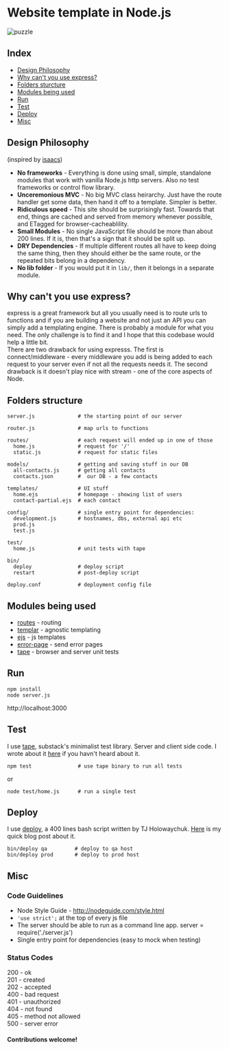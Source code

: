 # Website template in Node.js

![puzzle](http://i.imgur.com/8orBBZu.png)

## Index

* [Design Philosophy](#design-philosophy)
* [Why can't you use express?](#why-can't-you-use-express?)
* [Folders sturcture](#folders-structure)
* [Modules being used](#modules-being-used)
* [Run](#run)
* [Test](#test)
* [Deploy](#deploy)
* [Misc](#misc)

## Design Philosophy

(inspired by [isaacs](https://github.com/isaacs/npm-www))

* **No frameworks** - Everything is done using small, simple, standalone modules that work with vanilla Node.js http servers. Also no test frameworks or control flow library.
* **Unceremonious MVC** - No big MVC class heirarchy. Just have the route handler get some data, then hand it off to a template.  Simpler is better.
* **Ridiculous speed** - This site should be surprisingly fast.  Towards that end, things are cached and served from memory whenever possible, and ETagged for browser-cacheablility.
* **Small Modules** - No single JavaScript file should be more than about 200 lines.  If it is, then that's a sign that it should be split up.  
* **DRY Dependencies** - If multiple different routes all have to keep doing the same thing, then they should either be the same route, or the repeated bits belong in a dependency.
* **No lib folder** - If you would put it in `lib/`, then it belongs in a separate module.

## Why can't you use express?

express is a great framework but all you usually need is to route urls to functions and if you are building a website and not just an API you can simply add a templating engine. There is probably a module for what you need. The only challenge is to find it and I hope that this codebase would help a little bit.  
There are two drawback for using expresss. The first is connect/middleware - every middleware you add is being added to each request to your server even if not all the requests needs it. The second drawback is it doesn't play nice with stream - one of the core aspects of Node.  

## Folders structure

```
server.js              # the starting point of our server

router.js              # map urls to functions

routes/                # each request will ended up in one of those
  home.js              # request for '/'
  static.js            # request for static files

models/                # getting and saving stuff in our DB 
  all-contacts.js      # getting all contacts
  contacts.json        #  our DB - a few contacts

templates/             # UI stuff
  home.ejs             # homepage - showing list of users
  contact-partial.ejs  # each contact

config/                # single entry point for dependencies:
  development.js       # hostnames, dbs, external api etc
  prod.js               
  test.js

test/             
  home.js              # unit tests with tape

bin/
  deploy               # deploy script
  restart              # post-deploy script

deploy.conf            # deployment config file
```

## Modules being used

* [routes](https://github.com/aaronblohowiak/routes.js) - routing
* [templar](https://github.com/isaacs/templar) - agnostic templating
* [ejs](https://github.com/visionmedia/ejs) - js templates
* [error-page](https://github.com/isaacs/error-page) - send error pages
* [tape](https://github.com/substack/tape) - browser and server unit tests
        
## Run

```
npm install
node server.js
```
http://localhost:3000

## Test

I use [tape](https://github.com/substack/tape), substack's minimalist test library. Server and client side code.  I wrote about it [here](https://github.com/oren/oren.github.com/blob/master/posts/tape/tape.md) if you havn't heard about it.

    npm test               # use tape binary to run all tests

or

    node test/home.js      # run a single test

## Deploy

I use [deploy](https://github.com/visionmedia/deploy), a 400 lines bash script written by TJ Holowaychuk. [Here](https://github.com/oren/oren.github.com/blob/master/posts/deploy.md) is my quick blog post about it.

    bin/deploy qa         # deploy to qa host
    bin/deploy prod       # deploy to prod host

## Misc

### Code Guidelines

* Node Style Guide - http://nodeguide.com/style.html
* `'use strict';` at the top of every js file
* The server should be able to run as a command line app. server = require('./server.js')
* Single entry point for dependencies (easy to mock when testing)

### Status Codes

200 - ok  
201 - created  
202 - accepted  
400 - bad request  
401 - unauthorized  
404 - not found  
405 - method not allowed  
500 - server error  

#### Contributions welcome!
